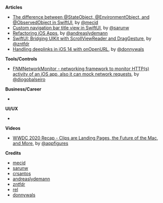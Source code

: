 
**Articles**

* [The difference between @StateObject, @EnvironmentObject, and @ObservedObject in SwiftUI](https://swiftwithmajid.com/2020/07/02/the-difference-between-stateobject-environmentobject-and-observedobject-in-swiftui/), by [@mecid](https://twitter.com/mecid)
* [Custom navigation bar title view in SwiftUI](https://sarunw.com/posts/custom-navigation-bar-title-view-in-swiftui/), by [@sarunw](https://twitter.com/sarunw)
* [Refactoring iOS Apps](https://andreaslydemann.com/refactoring-ios-apps/), by [@andreaslydemann](https://twitter.com/andreaslydemann)
* [SwiftUI: Bridging UIKit with ScrollViewReader and DragGesture](https://www.fivestars.blog/code/section-title-index-swiftui.html), by [@zntfdr](https://twitter.com/zntfdr)
* [Handling deeplinks in iOS 14 with onOpenURL](https://www.donnywals.com/handling-deeplinks-in-ios-14-with-onopenurl/), by [@donnywals](https://twitter.com/donnywals)

**Tools/Controls**

* [FNMNetworkMonitor - networking framework to monitor HTTP(s) activity of an iOS app, also it can mock network requests](https://github.com/Farfetch/network-monitor-ios), by [@diogobalseiro](https://github.com/diogobalseiro)

**Business/Career**

* 

**UI/UX**

* 

**Videos**

* [WWDC 2020 Recap - Clips are Landing Pages, the Future of the Mac, and More](https://appfigures.com/resources/insights/webinar-wwdc-recap-2020), by [@appfigures](https://twitter.com/appfigures)

**Credits**

* [mecid](https://github.com/mecid)
* [sarunw](https://github.com/sarunw)
* [crsantos](https://github.com/crsantos)
* [andreaslydemann](https://github.com/andreaslydemann)
* [zntfdr](https://github.com/zntfdr)
* [rel](https://github.com/rel)
* [donnywals](https://github.com/donnywals)
